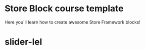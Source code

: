 # Store Block course template

Here you'll learn how to create awesome Store Framework blocks!
# slider-lel
